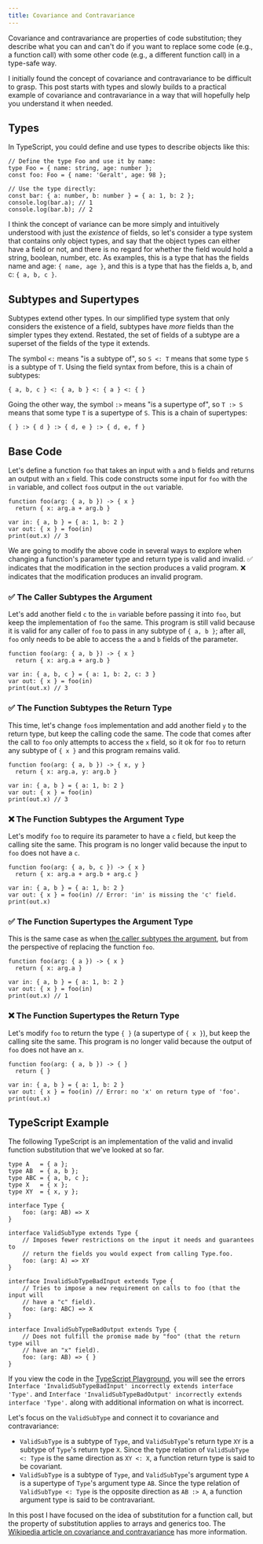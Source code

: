 ```yaml
---
title: Covariance and Contravariance
---
```


Covariance and contravariance are properties of code substitution;
they describe what you can and can't do if you want to replace some code
(e.g., a function call)
with some other code
(e.g., a different function call)
in a type-safe way.

I initially found the concept of covariance and contravariance to be difficult
to grasp.
This post starts with types and slowly builds to a practical example of
covariance and contravariance in a way that will hopefully help you understand
it when needed.

## Types

In TypeScript, you could define and use types to describe objects like this:
```
// Define the type Foo and use it by name:
type Foo = { name: string, age: number };
const foo: Foo = { name: 'Geralt', age: 98 };

// Use the type directly:
const bar: { a: number, b: number } = { a: 1, b: 2 };
console.log(bar.a); // 1
console.log(bar.b); // 2
```

I think the concept of variance can be more simply and intuitively understood
with just the _existence_ of fields, so let's consider a type system that
contains only object types, and say that the object types can either have a
field or not, and there is no regard for whether the field would hold a string,
boolean, number, etc.
As examples,
this is a type that has the fields name and age: `{ name, age }`,
and this is a type that has the fields a, b, and c: `{ a, b, c }`.

## Subtypes and Supertypes

Subtypes extend other types.
In our simplified type system that only considers the existence of a field,
subtypes have _more_ fields than the simpler types they extend.
Restated, the set of fields of a subtype are a superset of the fields of the
type it extends.

The symbol `<:` means "is a subtype of",
so `S <: T` means that some type `S` is a subtype of `T`.
Using the field syntax from before, this is a chain of subtypes:
```
{ a, b, c } <: { a, b } <: { a } <: { }
```

Going the other way, the symbol `:>` means "is a supertype of",
so `T :> S` means that some type `T` is a supertype of `S`.
This is a chain of supertypes:
```
{ } :> { d } :> { d, e } :> { d, e, f }
```

## Base Code

Let's define a function `foo` that takes an input with `a` and `b` fields
and returns an output with an `x` field.
This code constructs some input for `foo` with the `in` variable,
and collect `foo`s output in the `out` variable.

```
function foo(arg: { a, b }) -> { x }
  return { x: arg.a + arg.b }

var in: { a, b } = { a: 1, b: 2 }
var out: { x } = foo(in)
print(out.x) // 3
```

We are going to modify the above code in several ways to explore when changing
a function's parameter type and return type is valid and invalid.
:white_check_mark: indicates that the modification in the section produces a
valid program.
:x: indicates that the modification produces an invalid program.

### :white_check_mark: The Caller Subtypes the Argument

Let's add another field `c` to the `in` variable before passing it into `foo`,
but keep the implementation of `foo` the same.
This program is still valid because it is valid for any caller of `foo` to pass
in any subtype of `{ a, b }`; after all, `foo` only needs to be able to access
the `a` and `b` fields of the parameter.

```
function foo(arg: { a, b }) -> { x }
  return { x: arg.a + arg.b }

var in: { a, b, c } = { a: 1, b: 2, c: 3 }
var out: { x } = foo(in)
print(out.x) // 3
```

### :white_check_mark: The Function Subtypes the Return Type

This time, let's change `foo`s implementation and add another field `y` to the
return type, but keep the calling code the same.
The code that comes after the call to `foo` only attempts to access the `x`
field, so it ok for `foo` to return any subtype of `{ x }` and this program
remains valid.

```
function foo(arg: { a, b }) -> { x, y }
  return { x: arg.a, y: arg.b }

var in: { a, b } = { a: 1, b: 2 }
var out: { x } = foo(in)
print(out.x) // 3
```

### :x: The Function Subtypes the Argument Type

Let's modify `foo` to require its parameter to have a `c` field,
but keep the calling site the same.
This program is no longer valid because the input to `foo` does not have a `c`.

```
function foo(arg: { a, b, c }) -> { x }
  return { x: arg.a + arg.b + arg.c }

var in: { a, b } = { a: 1, b: 2 }
var out: { x } = foo(in) // Error: 'in' is missing the 'c' field.
print(out.x)
```

### :white_check_mark: The Function Supertypes the Argument Type

This is the same case as when
[the caller subtypes the argument](#-the-caller-subtypes-the-argument),
but from the perspective of replacing the function `foo`.

```
function foo(arg: { a }) -> { x }
  return { x: arg.a }

var in: { a, b } = { a: 1, b: 2 }
var out: { x } = foo(in)
print(out.x) // 1
```

### :x: The Function Supertypes the Return Type

Let's modify `foo` to return the type `{ }` (a supertype of `{ x }`),
but keep the calling site the same.
This program is no longer valid because the output of `foo` does not have an
`x`.

```
function foo(arg: { a, b }) -> { }
  return { }

var in: { a, b } = { a: 1, b: 2 }
var out: { x } = foo(in) // Error: no 'x' on return type of 'foo'.
print(out.x)
```

## TypeScript Example

The following TypeScript is an implementation of the valid and invalid function
substitution that we've looked at so far.

```
type A   = { a };
type AB  = { a, b };
type ABC = { a, b, c };
type X   = { x };
type XY  = { x, y };

interface Type {
    foo: (arg: AB) => X
}

interface ValidSubType extends Type {
    // Imposes fewer restrictions on the input it needs and guarantees to
    // return the fields you would expect from calling Type.foo.
    foo: (arg: A) => XY
}

interface InvalidSubTypeBadInput extends Type {
    // Tries to impose a new requirement on calls to foo (that the input will
    // have a "c" field).
    foo: (arg: ABC) => X
}

interface InvalidSubTypeBadOutput extends Type {
    // Does not fulfill the promise made by "foo" (that the return type will
    // have an "x" field).
    foo: (arg: AB) => { }
}
```

If you view the code in the
[TypeScript Playground](https://www.typescriptlang.org/play?noImplicitAny=false#code/C4TwDgpgBAgl8F4oG8oEMoF8DcAoUksAQoiugDRQBGWeB0MRAwlEqmpVZQMa37jQAGvFZkAHn3pRBATVKoxlEH1wBLAHbAIAJwBmabtAAqAlLhFRdAeysAuKAAo02gOb3GASlYA+abky4apo6+oZQAGpoADaqACYAygCuVCaEEGJa6rEAzlCp0MjmIgD0xVAAkgC2YFbZELm6EADuOlDa9cDaqtzAqlbquf1QwAAW0BpgicBQqtPqEBA56FlQLonOaMH1w1ZF8KVtEMCJ2urDY5aqEFFLIFaJUE33N1DpkD2W2laVUNzRMeoXHkBAA6axWEF7Sw2exOVzuLwIXyyfyBDRaPQGaDldQAN2icSSKQERDQsRxk2m6UyS3yZgsByMXW2wCsM2qtWgGHmTUOAEdEqp2pUIJooEM-lEorlWdC2Q5RmhpqNxupKY9VFKoQcRmhcVyoAAibiGy7XWIeSEWcGw5xuYhMRHI1FBDGhbF4gkJZL5UmxADyU3V1NFtNMhQZZQAIlZtuorNNdIkorpNVFztAwF9Kqo6lBKmToFRlIbwaaFbrlRd2sdTsNTE009qyrr9csjWJTanzZaoTbHHb3EQnWQAgEgA),
you will see the errors
`Interface 'InvalidSubTypeBadInput' incorrectly extends interface 'Type'.`
and
`Interface 'InvalidSubTypeBadOutput' incorrectly extends interface 'Type'.`
along with additional information on what is incorrect.

Let's focus on the `ValidSubType` and connect it to covariance and
contravariance:
- `ValidSubType` is a subtype of `Type`,
  and `ValidSubType`'s return type `XY` is a subtype of `Type`'s return type
  `X`.
  Since the type relation of `ValidSubType <: Type` is the same direction
  as `XY <: X`, a function return type is said to be covariant.
- `ValidSubType` is a subtype of `Type`,
  and `ValidSubType`'s argument type `A` is a supertype of `Type`'s argument
  type `AB`.
  Since the type relation of `ValidSubType <: Type` is the opposite direction
  as `AB :> A`, a function argument type is said to be contravariant.

In this post I have focused on the idea of substitution for a function call,
but the property of substitution applies to arrays and generics too.
The
[Wikipedia article on covariance and contravariance](https://en.wikipedia.org/wiki/Covariance_and_contravariance_(computer_science))
has more information.
